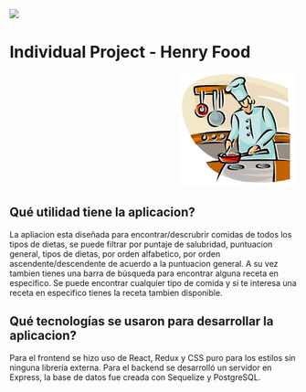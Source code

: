<p align='left'>
    <img src='https://static.wixstatic.com/media/85087f_0d84cbeaeb824fca8f7ff18d7c9eaafd~mv2.png/v1/fill/w_160,h_30,al_c,q_85,usm_0.66_1.00_0.01/Logo_completo_Color_1PNG.webp' </img>
</p>

# Individual Project - Henry Food

<p align="right">
  <img height="200" src="./cooking.png" />
</p>

## Qué utilidad tiene la aplicacion?

La apliacion esta diseñada para encontrar/descrubrir comidas de todos los tipos de dietas, se puede filtrar por puntaje de salubridad, puntuacion general, tipos
de dietas, por orden alfabetico, por orden ascendente/descendente de acuerdo a la puntuacion general. A su vez tambien tienes una barra de búsqueda para encontrar alguna receta en especifico. Se puede encontrar cualquier tipo de comida y si te interesa una receta en especifico tienes la receta tambien disponible.

## Qué tecnologías se usaron para desarrollar la aplicacion? 

Para el frontend se hizo uso de React, Redux y CSS puro para los estilos sin ninguna librería externa. Para el backend se desarrolló un servidor en Express, la base de datos fue creada con Sequelize y PostgreSQL.
